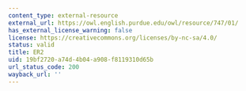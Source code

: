 ```yaml
---
content_type: external-resource
external_url: https://owl.english.purdue.edu/owl/resource/747/01/
has_external_license_warning: false
license: https://creativecommons.org/licenses/by-nc-sa/4.0/
status: valid
title: ER2
uid: 19bf2720-a74d-4b04-a908-f8119310d65b
url_status_code: 200
wayback_url: ''
---
```

